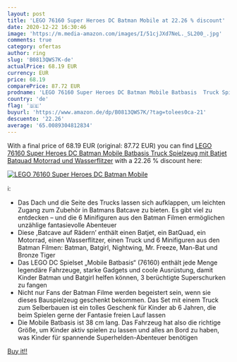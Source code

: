 ```yaml
---
layout: post
title: 'LEGO 76160 Super Heroes DC Batman Mobile at 22.26 % discount'
date: 2020-12-22 16:30:46
image: 'https://m.media-amazon.com/images/I/51cjJXd7NeL._SL200_.jpg'
comments: true
category: ofertas
author: ring
slug: 'B0813QWS7K-de'
actualPrice: 68.19 EUR
currency: EUR
price: 68.19
comparePrice: 87.72 EUR
prodname: 'LEGO 76160 Super Heroes DC Batman Mobile Batbasis  Truck Spielzeug mit Batjet  Batquad  Motorrad und Wasserflitzer'
country: 'de'
flag: '🇩🇪'
buyurl: 'https://www.amazon.de/dp/B0813QWS7K/?tag=tolees0ca-21'
descuento: '22.26'
average: '65.0089304812834'
---
```


With a final price of 68.19 EUR (original: 87.72 EUR) you can find [LEGO 76160 Super Heroes DC Batman Mobile Batbasis  Truck Spielzeug mit Batjet  Batquad  Motorrad und Wasserflitzer](https://www.amazon.de/dp/B0813QWS7K/?tag=tolees0ca-21) with a  22.26 % discount here:

[![LEGO 76160 Super Heroes DC Batman Mobile](https://m.media-amazon.com/images/I/51cjJXd7NeL._SL200_.jpg)](https://www.amazon.de/dp/B0813QWS7K/?tag=tolees0ca-21)

ℹ️:

- Das Dach und die Seite des Trucks lassen sich aufklappen, um leichten Zugang zum Zubehör in Batmans Batcave zu bieten. Es gibt viel zu entdecken – und die 6 Minifiguren aus den Batman Filmen ermöglichen unzählige fantasievolle Abenteuer
- Diese ,Batcave auf Rädern’ enthält einen Batjet, ein BatQuad, ein Motorrad, einen Wasserflitzer, einen Truck und 6 Minifiguren aus den Batman Filmen: Batman, Batgirl, Nightwing, Mr. Freeze, Man-Bat und Bronze Tiger
- Das LEGO DC Spielset „Mobile Batbasis“ (76160) enthält jede Menge legendäre Fahrzeuge, starke Gadgets und coole Ausrüstung, damit Kinder Batman und Batgirl helfen können, 3 berüchtigte Superschurken zu fangen
- Nicht nur Fans der Batman Filme werden begeistert sein, wenn sie dieses Bauspielzeug geschenkt bekommen. Das Set mit einem Truck zum Selberbauen ist ein tolles Geschenk für Kinder ab 6 Jahren, die beim Spielen gerne der Fantasie freien Lauf lassen
- Die Mobile Batbasis ist 38 cm lang. Das Fahrzeug hat also die richtige Größe, um Kinder aktiv spielen zu lassen und alles an Bord zu haben, was Kinder für spannende Superhelden-Abenteuer benötigen

[Buy it!!](https://www.amazon.de/dp/B0813QWS7K/?tag=tolees0ca-21)
